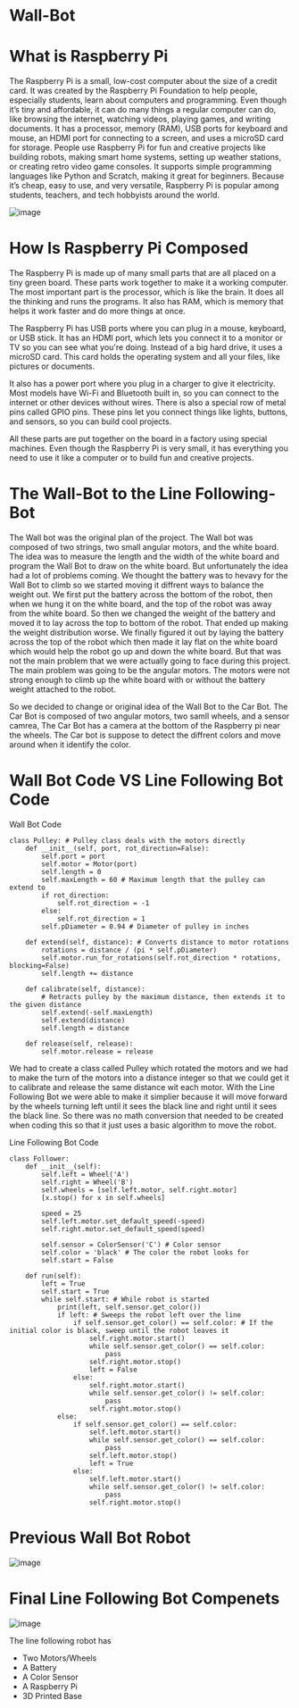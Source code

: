 # Wall-Bot

# What is Raspberry Pi
The Raspberry Pi is a small, low-cost computer about the size of a credit card. It was created by the Raspberry Pi Foundation to help people, especially students, learn about computers and programming. Even though it’s tiny and affordable, it can do many things a regular computer can do, like browsing the internet, watching videos, playing games, and writing documents. It has a processor, memory (RAM), USB ports for keyboard and mouse, an HDMI port for connecting to a screen, and uses a microSD card for storage. People use Raspberry Pi for fun and creative projects like building robots, making smart home systems, setting up weather stations, or creating retro video game consoles. It supports simple programming languages like Python and Scratch, making it great for beginners. Because it’s cheap, easy to use, and very versatile, Raspberry Pi is popular among students, teachers, and tech hobbyists around the world.

![image](https://github.com/user-attachments/assets/32da7c9e-c094-47df-b7ef-89e8f2c31c7e)

# How Is Raspberry Pi Composed 
The Raspberry Pi is made up of many small parts that are all placed on a tiny green board. These parts work together to make it a working computer. The most important part is the processor, which is like the brain. It does all the thinking and runs the programs. It also has RAM, which is memory that helps it work faster and do more things at once.

The Raspberry Pi has USB ports where you can plug in a mouse, keyboard, or USB stick. It has an HDMI port, which lets you connect it to a monitor or TV so you can see what you're doing. Instead of a big hard drive, it uses a microSD card. This card holds the operating system and all your files, like pictures or documents.

It also has a power port where you plug in a charger to give it electricity. Most models have Wi-Fi and Bluetooth built in, so you can connect to the internet or other devices without wires. There is also a special row of metal pins called GPIO pins. These pins let you connect things like lights, buttons, and sensors, so you can build cool projects.

All these parts are put together on the board in a factory using special machines. Even though the Raspberry Pi is very small, it has everything you need to use it like a computer or to build fun and creative projects.
# The Wall-Bot to the Line Following-Bot
The Wall bot was the original plan of the project. The Wall bot was composed of two strings, two small angular motors, and the white board. The idea was to measure the length and the width of the white board and program the Wall Bot to draw on the white board. But unfortunately the idea had a lot of problems coming. We thought the battery was to hevavy for the Wall Bot to climb so we started moving it diffrent ways to balance the weight out. We first put the battery across the bottom of the robot, then when we hung it on the white board, and the top of the robot was away from the white board. So then we changed the weight of the battery and moved it to lay across the top to bottom of the robot. That ended up making the weight distribution worse. We finally figured it out by laying the battery across the top of the robot which then made it lay flat on the white board which would help the robot go up and down the white board. But that was not the main problem that we were actually going to face during this project. The main problem was going to be the angular motors. The motors were not strong enough to climb up the white board with or without the battery weight attached to the robot. 

So we decided to change or original idea of the Wall Bot to the Car Bot. The Car Bot is composed of two angular motors, two samll wheels, and a sensor camrea, The Car Bot has a camera at the bottom of the Raspberry pi near the wheels. The Car bot is suppose to detect the diffrent colors and move around when it identify the color.

# Wall Bot Code VS Line Following Bot Code

Wall Bot Code

```
class Pulley: # Pulley class deals with the motors directly
    def __init__(self, port, rot_direction=False):
        self.port = port
        self.motor = Motor(port)
        self.length = 0
        self.maxLength = 60 # Maximum length that the pulley can extend to
        if rot_direction:
            self.rot_direction = -1
        else:
            self.rot_direction = 1
        self.pDiameter = 0.94 # Diameter of pulley in inches
        
    def extend(self, distance): # Converts distance to motor rotations
        rotations = distance / (pi * self.pDiameter)
        self.motor.run_for_rotations(self.rot_direction * rotations, blocking=False)
        self.length += distance
    
    def calibrate(self, distance):
        # Retracts pulley by the maximum distance, then extends it to the given distance
        self.extend(-self.maxLength)
        self.extend(distance)
        self.length = distance
        
    def release(self, release):
        self.motor.release = release
  ```
We had to create a class called Pulley which rotated the motors and we had to make the turn of the motors into a distance integer so that we could get it to calibrate and release the same distance wit each motor. With the Line Following Bot we were able to make it simplier because it will move forward by the wheels turning left until it sees the black line and right until it sees the black line. So there was no math conversion that needed to be created when coding this so that it just uses a basic algorithm to move the robot.

Line Following Bot Code
```
class Follower:
    def __init__(self):
        self.left = Wheel('A')
        self.right = Wheel('B')
        self.wheels = [self.left.motor, self.right.motor]
        [x.stop() for x in self.wheels]
        
        speed = 25
        self.left.motor.set_default_speed(-speed)
        self.right.motor.set_default_speed(speed)
        
        self.sensor = ColorSensor('C') # Color sensor
        self.color = 'black' # The color the robot looks for
        self.start = False
        
    def run(self):
        left = True
        self.start = True
        while self.start: # While robot is started
            print(left, self.sensor.get_color())
            if left: # Sweeps the robot left over the line
                if self.sensor.get_color() == self.color: # If the initial color is black, sweep until the robot leaves it
                    self.right.motor.start()
                    while self.sensor.get_color() == self.color:
                        pass
                    self.right.motor.stop()
                    left = False
                else:
                    self.right.motor.start()
                    while self.sensor.get_color() != self.color:
                        pass
                    self.right.motor.stop()                    
            else:
                if self.sensor.get_color() == self.color:
                    self.left.motor.start()
                    while self.sensor.get_color() == self.color:
                        pass
                    self.left.motor.stop()
                    left = True
                else:
                    self.left.motor.start()
                    while self.sensor.get_color() != self.color:
                        pass
                    self.right.motor.stop()
```
# Previous Wall Bot Robot

![image](https://github.com/user-attachments/assets/0c563bb6-1b90-4d5d-a23f-0582f761b872)

# Final Line Following Bot Compenets

![image](https://github.com/user-attachments/assets/a101454c-57a9-4aa2-acd4-658baad782af)

The line following robot has
- Two Motors/Wheels
- A Battery
- A Color Sensor
- A Raspberry Pi
- 3D Printed Base


